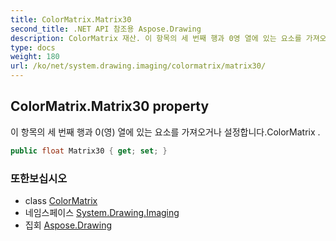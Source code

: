 ```yaml
---
title: ColorMatrix.Matrix30
second_title: .NET API 참조용 Aspose.Drawing
description: ColorMatrix 재산. 이 항목의 세 번째 행과 0영 열에 있는 요소를 가져오거나 설정합니다.ColorMatrix .
type: docs
weight: 180
url: /ko/net/system.drawing.imaging/colormatrix/matrix30/
---
```

## ColorMatrix.Matrix30 property

이 항목의 세 번째 행과 0(영) 열에 있는 요소를 가져오거나 설정합니다.ColorMatrix .

```csharp
public float Matrix30 { get; set; }
```

### 또한보십시오

* class [ColorMatrix](../)
* 네임스페이스 [System.Drawing.Imaging](../../colormatrix/)
* 집회 [Aspose.Drawing](../../../)


